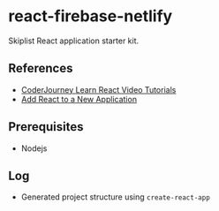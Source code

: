 # react-firebase-netlify

Skiplist React application starter kit.


## References
- [CoderJourney Learn React Video Tutorials](https://www.youtube.com/playlist?list=PLbG4OyfwIxjFKJE_ZVZxsSt1ESc9S7kFb)
- [Add React to a New Application](https://reactjs.org/docs/add-react-to-a-new-app.html)

## Prerequisites
- Nodejs


## Log
- Generated project structure using `create-react-app` 
